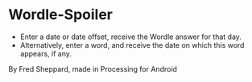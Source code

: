# Wordle-Spoiler
 - Enter a date or date offset, receive the Wordle answer for that day.
 - Alternatively, enter a word, and receive the date on which this word appears, if any.
 
 By Fred Sheppard, made in Processing for Android

